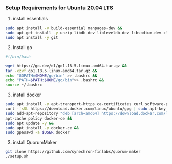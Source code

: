 ### Setup Requirements for Ubuntu 20.04 LTS

1. install essentials
````bash
sudo apt install -y build-essential manpages-dev &&
sudo apt-get install -y unzip libdb-dev libleveldb-dev libsodium-dev zlib1g-dev libtinfo-dev solc sysvbanner software-properties-common default-jdk maven -y &&
sudo apt install -y git
````

2. Install go

````bash
#!/bin/bash

wget https://go.dev/dl/go1.18.5.linux-amd64.tar.gz &&
tar -xzvf go1.18.5.linux-amd64.tar.gz &&
echo "GOPATH=$HOME/go/bin" >> .bashrc &&
echo "PATH=$PATH:$HOME/go/bin">> .bashrc &&
source ~/.bashrc

````
3. install docker

````bash
sudo apt install -y apt-transport-https ca-certificates curl software-properties-common &&
curl -fsSL https://download.docker.com/linux/ubuntu/gpg | sudo apt-key add &&
sudo add-apt-repository "deb [arch=amd64] https://download.docker.com/linux/ubuntu focal stable" &&
apt-cache policy docker-ce &&
sudo apt update -y &&
sudo apt install -y docker-ce &&
sudo gpasswd -a $USER docker 


````

3. install QuorumMaker
````bash
git clone https://github.com/synechron-finlabs/quorum-maker 
./setup.sh
````
